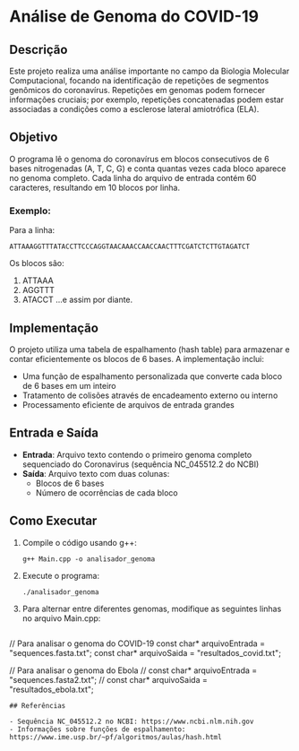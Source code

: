 # Análise de Genoma do COVID-19

## Descrição

Este projeto realiza uma análise importante no campo da Biologia Molecular Computacional, focando na identificação de repetições de segmentos genômicos do coronavírus. Repetições em genomas podem fornecer informações cruciais; por exemplo, repetições concatenadas podem estar associadas a condições como a esclerose lateral amiotrófica (ELA).

## Objetivo

O programa lê o genoma do coronavírus em blocos consecutivos de 6 bases nitrogenadas (A, T, C, G) e conta quantas vezes cada bloco aparece no genoma completo. Cada linha do arquivo de entrada contém 60 caracteres, resultando em 10 blocos por linha.

### Exemplo:

Para a linha:

```
ATTAAAGGTTTATACCTTCCCAGGTAACAAACCAACCAACTTTCGATCTCTTGTAGATCT
```

Os blocos são:

1. ATTAAA
2. AGGTTT
3. ATACCT
   ...e assim por diante.

## Implementação

O projeto utiliza uma tabela de espalhamento (hash table) para armazenar e contar eficientemente os blocos de 6 bases. A implementação inclui:

- Uma função de espalhamento personalizada que converte cada bloco de 6 bases em um inteiro
- Tratamento de colisões através de encadeamento externo ou interno
- Processamento eficiente de arquivos de entrada grandes

## Entrada e Saída

- **Entrada**: Arquivo texto contendo o primeiro genoma completo sequenciado do Coronavirus (sequência NC_045512.2 do NCBI)
- **Saída**: Arquivo texto com duas colunas:
  - Blocos de 6 bases
  - Número de ocorrências de cada bloco

## Como Executar

1. Compile o código usando g++:
   ```
   g++ Main.cpp -o analisador_genoma
   ```
2. Execute o programa:
   ```
   ./analisador_genoma
   ```
3. Para alternar entre diferentes genomas, modifique as seguintes linhas no arquivo Main.cpp:
   ```
// Para analisar o genoma do COVID-19
const char* arquivoEntrada = "sequences.fasta.txt";
const char* arquivoSaida = "resultados_covid.txt";

// Para analisar o genoma do Ebola
// const char* arquivoEntrada = "sequences.fasta2.txt";
// const char* arquivoSaida = "resultados_ebola.txt";
   ```
## Referências

- Sequência NC_045512.2 no NCBI: https://www.ncbi.nlm.nih.gov
- Informações sobre funções de espalhamento: https://www.ime.usp.br/~pf/algoritmos/aulas/hash.html
